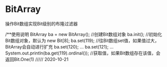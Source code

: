 # BitArray
操作Bit数组实现Bit级别的布隆过滤器

/**使用说明
BitArray ba = new BitArray();  //创建Bit数组对象
	ba.init();                   //初始化Bit数组对象，默认为 new Bit[8];
	ba.set(119);                 //往Bit数组set值，如果值过大，BitArray会自动进行扩充
	ba.set(120);                 ...
	ba.set(121);                 ...
	System.out.println(ba.get(119).ordinal());  //获取值，如果Bit数组存在该值，会返回Bit.One(1)
  /////  2020-10-21

